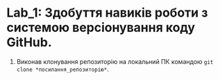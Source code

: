 # Lab_1: Здобуття навиків роботи з системою версіонування коду GitHub.

1. Виконав клонування репозиторію на локальний ПК командою `git clone *посилання_репозиторію*`.